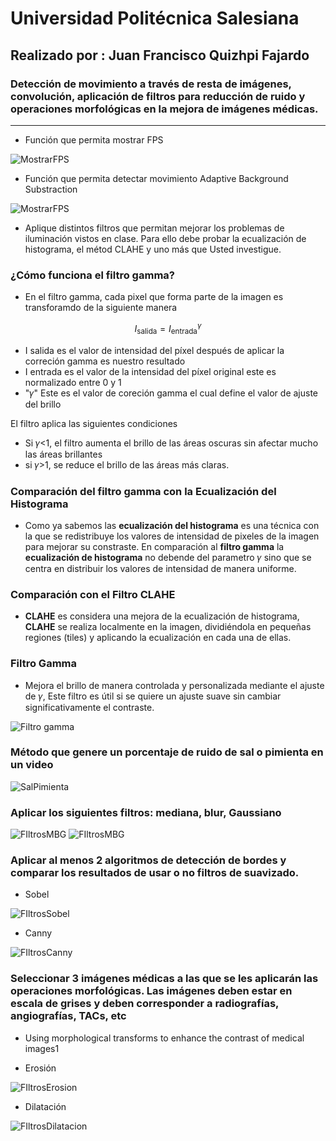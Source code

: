 # Universidad Politécnica Salesiana
## Realizado por : Juan Francisco Quizhpi Fajardo
### Detección de movimiento a través de resta de imágenes, convolución, aplicación de filtros para reducción de ruido y operaciones morfológicas en la mejora de imágenes médicas.
---
+ Función que permita mostrar FPS

![MostrarFPS](https://imgur.com/j29qUme.png)

+ Función que permita detectar movimiento Adaptive Background Substraction

![MostrarFPS](https://imgur.com/S8IJ8np.png)


+ Aplique distintos filtros que permitan mejorar los problemas de iluminación vistos en clase. Para ello debe
probar la ecualización de histograma, el métod CLAHE y uno más que Usted investigue.

### ¿Cómo funciona el filtro gamma?
+  En el filtro gamma, cada pixel que forma parte de la imagen es transforamdo de la siguiente manera

$$
I_{\text{salida}} = I_{\text{entrada}}^{\gamma}
$$


+ I salida es el valor de intensidad del píxel después de aplicar la correción gamma es nuestro resultado
+ I entrada es el valor de la intensidad del píxel original este es normalizado entre 0 y 1
+ "𝛾" Este es el valor de coreción gamma el cual define el valor de ajuste del brillo 

El filtro aplica las siguientes condiciones
+ Si 𝛾<1, el filtro aumenta el brillo de las áreas oscuras sin afectar mucho las áreas brillantes
+ si 𝛾>1, se reduce el brillo de las áreas más claras.

### Comparación del filtro gamma con la Ecualización del Histograma
+ Como ya sabemos las **ecualización del histograma** es una técnica con la que se redistribuye los valores de intensidad de pixeles de la imagen para mejorar su constraste. En comparación al **filtro gamma** la **ecualización de histograma** no debende del parametro 𝛾 sino que se centra en distribuir los valores de intensidad de manera uniforme.

### Comparación con el Filtro CLAHE
+ **CLAHE** es considera una mejora de la ecualización de histograma, **CLAHE** se realiza localmente en la imagen, dividiéndola en pequeñas regiones (tiles) y aplicando la ecualización en cada una de ellas.

### Filtro Gamma
+ Mejora el brillo de manera controlada y personalizada mediante el ajuste de 𝛾, Este filtro es útil si se quiere un ajuste suave sin cambiar significativamente el contraste.

![Filtro gamma](https://imgur.com/ol17x5p.png)


### Método que genere un porcentaje de ruido de sal o pimienta en un video

![SalPimienta](https://imgur.com/8oh4APl.png)

### Aplicar los siguientes filtros: mediana, blur, Gaussiano

![FIltrosMBG](https://imgur.com/89UJdhR.png)
![FIltrosMBG](https://imgur.com/9eHyHFR.png)

### Aplicar al menos 2 algoritmos de detección de bordes y comparar los resultados de usar o no filtros de suavizado.
+ Sobel

![FIltrosSobel](https://imgur.com/jl5CV9P.png)

+ Canny

![FIltrosCanny](https://imgur.com/AlrfOVn.png)


### Seleccionar 3 imágenes médicas a las que se les aplicarán las operaciones morfológicas. Las imágenes deben estar en escala de grises y deben corresponder a radiografías, angiografías, TACs, etc
+ Using morphological transforms to enhance the contrast of medical images1

+ Erosión

![FIltrosErosion](https://imgur.com/l1Tdu0p.png)


+ Dilatación

![FIltrosDilatacion](https://imgur.com/QnYaaLD.png)
